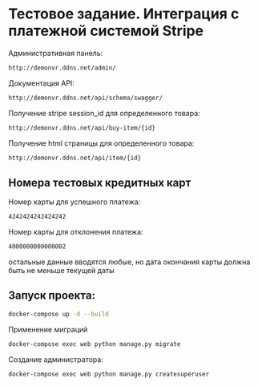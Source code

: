 # Тестовое задание. Интеграция с платежной системой Stripe

Административная панель:
```sh
http://demonvr.ddns.net/admin/
```

Документация API:
```sh
http://demonvr.ddns.net/api/schema/swagger/
```

Получение stripe session_id для определенного товара:
```sh
http://demonvr.ddns.net/api/buy-item/{id}
```

Получение html страницы для определенного товара:
```sh
http://demonvr.ddns.net/api/item/{id}
```

## Номера тестовых кредитных карт

Номер карты для успешного платежа:

```sh
4242424242424242
```

Номер карты для отклонения платежа:

```sh
4000000000000002
```
остальные данные вводятся любые, но дата окончания карты должна быть не меньше текущей даты

## Запуск проекта:

```sh
docker-compose up -d --build
```

Применение миграций

```sh
docker-compose exec web python manage.py migrate
```

Создание администратора:

```sh
docker-compose exec web python manage.py createsuperuser
``` 